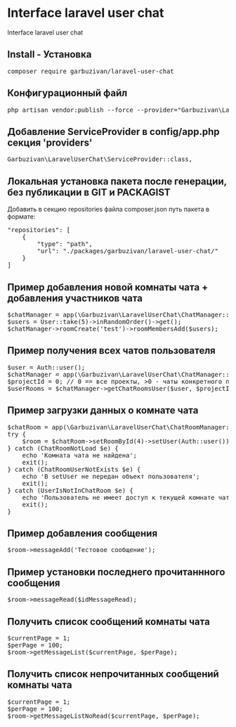 # Interface laravel user chat

Interface laravel user chat

## Install - Установка

<pre>composer require garbuzivan/laravel-user-chat</pre>

## Конфигурационный файл

<pre>php artisan vendor:publish --force --provider="Garbuzivan\LaravelUserChat\ServiceProvider" --tag="config"</pre>

## Добавление ServiceProvider в config/app.php секция 'providers'

<pre>Garbuzivan\LaravelUserChat\ServiceProvider::class,</pre>

## Локальная установка пакета после генерации, без публикации в GIT и PACKAGIST

Добавить в секцию repositories файла composer.json путь пакета в формате:

<pre>
"repositories": [
    {
        "type": "path",
        "url": "./packages/garbuzivan/laravel-user-chat/"
    }
]
</pre>

## Пример добавления новой комнаты чата + добавления участников чата

<pre>
$chatManager = app(\Garbuzivan\LaravelUserChat\ChatManager::class);
$users = User::take(5)->inRandomOrder()->get();
$chatManager->roomCreate('test')->roomMembersAdd($users);
</pre>

## Пример получения всех чатов пользователя

<pre>
$user = Auth::user();
$chatManager = app(\Garbuzivan\LaravelUserChat\ChatManager::class);
$projectId = 0; // 0 == все проекты, >0 - чаты конкретного проекта
$userRooms = $chatManager->getChatRoomsUser($user, $projectId);
</pre>

## Пример загрузки данных о комнате чата

<pre>
$chatRoom = app(\Garbuzivan\LaravelUserChat\ChatRoomManager::class);
try {
    $room = $chatRoom->setRoomById(4)->setUser(Auth::user());
} catch (ChatRoomNotLoad $e) {
    echo 'Комната чата не найдена';
    exit();
} catch (ChatRoomUserNotExists $e) {
    echo 'В setUser не передан объект пользователя';
    exit();
} catch (UserIsNotInChatRoom $e) {
    echo 'Пользователь не имеет доступ к текущей комнате чата';
    exit();
}
</pre>


## Пример добавления сообщения

<pre>
$room->messageAdd('Тестовое сообщение');
</pre>


## Пример установки последнего прочитаннного сообщения

<pre>
$room->messageRead($idMessageRead);
</pre>


## Получить список сообщений комнаты чата

<pre>
$currentPage = 1;
$perPage = 100;
$room->getMessageList($currentPage, $perPage);
</pre>


## Получить список непрочитанных сообщений комнаты чата

<pre>
$currentPage = 1;
$perPage = 100;
$room->getMessageListNoRead($currentPage, $perPage);
</pre>

